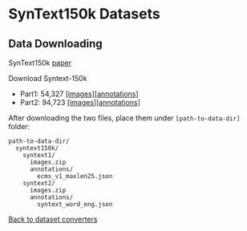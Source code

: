 # SynText150k Datasets

## Data Downloading

SynText150k [paper](https://arxiv.org/abs/2002.10200)

Download Syntext-150k 
- Part1: 54,327 [[images]](https://universityofadelaide.box.com/s/1jcvu6z9jojmhzojuqrwxvwxmrlw7uib)[[annotations]](https://universityofadelaide.box.com/s/zc73pyzvymqkjg3vkb2ayjol7y5a4fsk)
- Part2: 94,723 [[images]](https://universityofadelaide.box.com/s/ibihmhkzpc1zuh56mxyehad1dv1l73ua)[[annotations]](https://universityofadelaide.box.com/s/rk55zheij8ubvwgzg7dfjbxgi27l8xld)


After downloading the two files, place them under `[path-to-data-dir]` folder:
```
path-to-data-dir/
  syntext150k/
    syntext1/
      images.zip
      annotations/
        ecms_v1_maxlen25.json
    syntext2/
      images.zip
      annotations/
        syntext_word_eng.json

```

[Back to dataset converters](converters.md)
